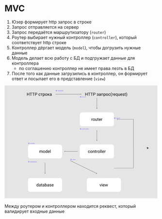 # MVC

1. Юзер формирует http запрос в строке
2. Запрос отправляется на сервер
3. Запрос передаётся маршрутизатору (`router`)
4. Роутер выбирает нужный контроллер (`controller`), который соответствует http строке
5. Контроллер дёргает модель (`model`), чтобы догрузить нужные данные
6. Модель делает всю работу с БД и подгружает данные для контроллера
    - по соглашению контроллер не имеет права лезть в БД
7. После того как данные загрузились в контроллер, он формирует ответ и посылает его в представление (`view`)

![MVC Scheme](./mvc_scheme.png "MVC Scheme")

Между роутером и контроллером находится реквест, который валидирует входные данные
